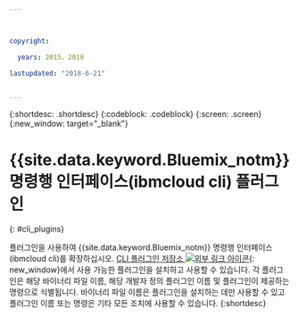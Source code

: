 ```yaml
---



copyright:

  years: 2015，2018

lastupdated: "2018-6-21"


---
```


{:shortdesc: .shortdesc}
{:codeblock: .codeblock}
{:screen: .screen}
{:new_window: target="_blank"}

# {{site.data.keyword.Bluemix_notm}} 명령행 인터페이스(ibmcloud cli) 플러그인
{: #cli_plugins}

플러그인을 사용하여 {{site.data.keyword.Bluemix_notm}} 명령행 인터페이스(ibmcloud cli)를 확장하십시오. [CLI 플러그인 저장소 ![외부 링크 아이콘](../icons/launch-glyph.svg)](http://plugins.ng.bluemix.net/){: new_window}에서 사용 가능한 플러그인을 설치하고 사용할 수 있습니다. 각 플러그인은 해당 바이너리 파일 이름, 해당 개발자 정의 플러그인 이름 및 플러그인이 제공하는 명령으로 식별됩니다. 바이너리 파일 이름은 플러그인을 설치하는 데만 사용할 수 있고 플러그인 이름 또는 명령은 기타 모든 조치에 사용할 수 있습니다.
{:shortdesc}
